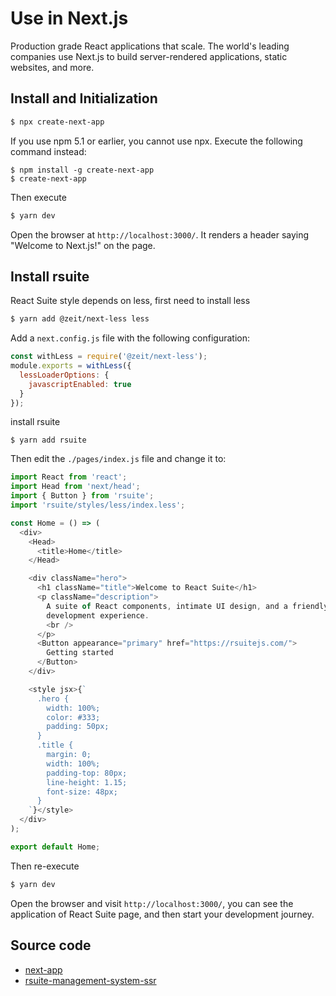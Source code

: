 # Use in Next.js

Production grade React applications that scale. The world's leading companies use Next.js to build server-rendered applications, static websites, and more.

## Install and Initialization

```bash
$ npx create-next-app
```

If you use npm 5.1 or earlier, you cannot use npx. Execute the following command instead:

```
$ npm install -g create-next-app
$ create-next-app
```

Then execute

```bash
$ yarn dev
```

Open the browser at `http://localhost:3000/`. It renders a header saying "Welcome to Next.js!" on the page.

## Install rsuite

React Suite style depends on less, first need to install less

```bash
$ yarn add @zeit/next-less less
```

Add a `next.config.js` file with the following configuration:

```js
const withLess = require('@zeit/next-less');
module.exports = withLess({
  lessLoaderOptions: {
    javascriptEnabled: true
  }
});
```

install rsuite

```
$ yarn add rsuite
```

Then edit the `./pages/index.js` file and change it to:

```js
import React from 'react';
import Head from 'next/head';
import { Button } from 'rsuite';
import 'rsuite/styles/less/index.less';

const Home = () => (
  <div>
    <Head>
      <title>Home</title>
    </Head>

    <div className="hero">
      <h1 className="title">Welcome to React Suite</h1>
      <p className="description">
        A suite of React components, intimate UI design, and a friendly
        development experience.
        <br />
      </p>
      <Button appearance="primary" href="https://rsuitejs.com/">
        Getting started
      </Button>
    </div>

    <style jsx>{`
      .hero {
        width: 100%;
        color: #333;
        padding: 50px;
      }
      .title {
        margin: 0;
        width: 100%;
        padding-top: 80px;
        line-height: 1.15;
        font-size: 48px;
      }
    `}</style>
  </div>
);

export default Home;
```

Then re-execute

```bash
$ yarn dev
```

Open the browser and visit `http://localhost:3000/`, you can see the application of React Suite page, and then start your development journey.

## Source code

- [next-app](https://github.com/rsuite/examples/tree/master/next-app)
- [rsuite-management-system-ssr](https://github.com/rsuite/rsuite-management-system-ssr)
